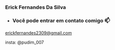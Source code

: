 ###  Erick Fernandes Da Silva

- ### Você pode entrar em contato comigo 📫

erickfernandes2309@gmail.com

insta: @pudim_007
